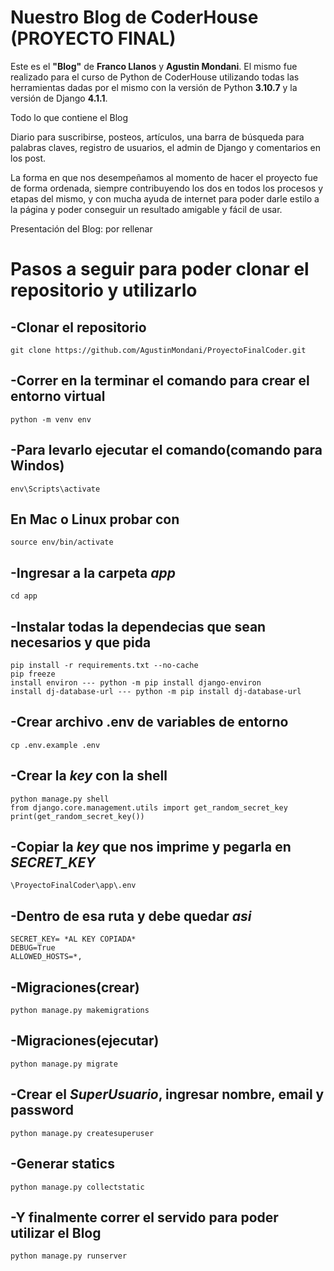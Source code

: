 # Nuestro Blog de CoderHouse (PROYECTO FINAL)


Este es el **"Blog"** de **Franco Llanos** y **Agustin Mondani**. El mismo fue realizado para el curso de Python de CoderHouse utilizando todas las herramientas dadas por el mismo con la versión de Python **3.10.7** y la versión de Django **4.1.1**.

Todo lo que contiene el Blog

Diario para suscribirse, posteos, artículos, una barra de búsqueda para palabras claves, registro de usuarios, el admin de Django y comentarios en los post.

La forma en que nos desempeñamos al momento de hacer el proyecto fue de forma ordenada, siempre contribuyendo los dos en todos los procesos y etapas del mismo, y con mucha ayuda de internet para poder darle estilo a la página y poder conseguir un resultado amigable y fácil de usar.

Presentación del Blog: por rellenar

Pasos a seguir para poder clonar el repositorio y utilizarlo
===
-Clonar el repositorio
--- 
	git clone https://github.com/AgustinMondani/ProyectoFinalCoder.git

-Correr en la terminar el comando para crear el entorno virtual
---
	python -m venv env

-Para levarlo ejecutar el comando(comando para Windos)
---
	env\Scripts\activate

En Mac o Linux probar con
---
	source env/bin/activate

-Ingresar a la carpeta *app*
---
	cd app

-Instalar todas la dependecias que sean necesarios y que pida
---
	pip install -r requirements.txt --no-cache
	pip freeze
	install environ --- python -m pip install django-environ
	install dj-database-url --- python -m pip install dj-database-url

-Crear archivo .env de variables de entorno
---
	cp .env.example .env

-Crear la *key* con la shell
---
	python manage.py shell
	from django.core.management.utils import get_random_secret_key
	print(get_random_secret_key())

-Copiar la *key* que nos imprime y pegarla en *SECRET_KEY*
---
	\ProyectoFinalCoder\app\.env 

-Dentro de esa ruta y debe quedar *asi*
---
	SECRET_KEY= *AL KEY COPIADA*
	DEBUG=True
	ALLOWED_HOSTS=*,

-Migraciones(crear)
---
	python manage.py makemigrations

-Migraciones(ejecutar)
---
	python manage.py migrate

-Crear el *SuperUsuario*, ingresar nombre, email y password
---
	python manage.py createsuperuser

-Generar statics
---
	python manage.py collectstatic

-Y finalmente correr el servido para poder utilizar el Blog
---
	python manage.py runserver
